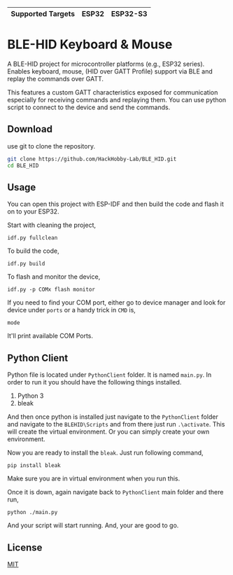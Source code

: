 | Supported Targets | ESP32 | ESP32-S3 |
| ----------------- | ----- | -------- |

# BLE-HID Keyboard & Mouse 
A BLE-HID project for microcontroller platforms (e.g., ESP32 series). Enables keyboard, mouse, (HID over GATT Profile) support via BLE and replay the commands over GATT.

This features a custom GATT characteristics exposed for communication especially for receiving commands and replaying them. 
You can use python script to connect to the device and send the commands.



## Download

use git to clone the repository.

```bash
git clone https://github.com/HackHobby-Lab/BLE_HID.git
cd BLE_HID
```

## Usage

You can open this project with ESP-IDF and then build the code and flash it on to your ESP32.

Start with cleaning the project,
```
idf.py fullclean
```
To build the code,
```
idf.py build
```
To flash and monitor the device,

```
idf.py -p COMx flash monitor
```

If you need to find your COM port, either go to device manager and look for device under `ports` or a handy trick in `CMD` is,

```
mode 
```
It'll print available  COM Ports.

## Python Client
Python file is located under `PythonClient` folder.
It is named `main.py`.  In order to run it you should have the following things installed.
1. Python 3
2. bleak 

And then once python is installed just navigate to the `PythonClient` folder and navigate to the `BLEHID\Scripts`
and from there just run `.\activate`.
This will create the virtual environment. Or you can simply create your own environment. 

Now you are ready to install the `bleak`. Just run following command,
```
pip install bleak
```
Make sure you are in virtual environment when you run this.

Once it is down, again navigate back to `PythonClient` main folder and there run,
```
python ./main.py
```
And your script will start running.  And, your are good to go.

## License

[MIT](https://choosealicense.com/licenses/mit/)
